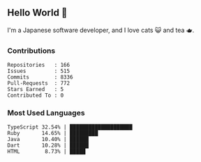 ## Hello World 👋

I'm a Japanese software developer, and I love cats 😺 and tea 🫖.

### Contributions

    Repositories   : 166
    Issues         : 515
    Commits        : 8336
    Pull-Requests  : 772
    Stars Earned   : 5
    Contributed To : 0

### Most Used Languages

    TypeScript 32.54% | ████████████████████
    Ruby       14.65% | █████████
    Java       10.40% | ██████
    Dart       10.28% | ██████
    HTML        8.73% | █████
